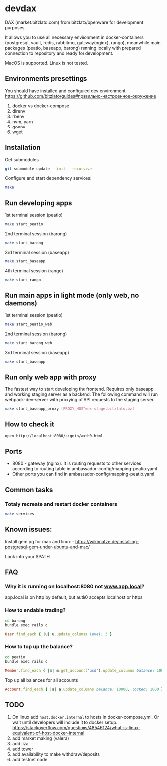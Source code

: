 # devdax

DAX (market.bitzlato.com) from bitzlato/openware for development purposes.

It allows you to use all necessary environment in docker-containers (postgresql, vault, redis, rabbitmq, gateway(nginx), rango), meanwhile main packages (peatio, baseapp, barong) running locally with prepared connection to repository and ready for development.

MacOS is supported. Linux is not tested.

## Environments presettings

You should have installed and configured dev environment https://github.com/bitzlato/guides#правильно-настроенное-окружение

1. docker vs docker-compose
1. direnv
1. rbenv
1. nvm, yarn
1. goenv
1. wget

## Installation

Get submodules
```bash
git submodule update --init --recursive
```

Configure and start dependency services:

```bash
make
```

## Run developing apps

1st terminal session (peatio)

```bash
make start_peatio
```

2nd terminal session (barong)

```bash
make start_barong
```

3rd terminal session (baseapp)

```bash
make start_baseapp
```

4th terminal session (rango)

```bash
make start_rango
```

## Run main apps in light mode (only web, no daemons)

1st terminal session (peatio)

```bash
make start_peatio_web
```

2nd terminal session (barong)

```bash
make start_barong_web
```

3rd terminal session (baseapp)

```bash
make start_baseapp
```

## Run only web app with proxy

The fastest way to start developing the frontend. Requires only baseapp and working staging server as a backend. The following command will run webpack-dev-server with proxying of API requests to the staging server.

```bash
make start_baseapp_proxy [PROXY_HOST=ex-stage.bitzlato.bz]
```

## How to check it

```bash
open http://localhost:8080/signin/auth0.html
```

## Ports

* 8080 - gateway (nginx). It is routing requests to other services
  according to routing table in ambassador-config/mapping-peatio.yaml
* Other ports you can find in ambassador-config/mapping-peatio.yaml 

## Common tasks

### Totaly recreate and restart docker containers

```bash
make services
```

## Known issues:

Install gem pg for mac and linux - https://wikimatze.de/installing-postgresql-gem-under-ubuntu-and-mac/

Look into your $PATH

## FAQ

### Why it is running on localhost:8080 not www.app.local?
app.local is on http by default, but auth0 accepts localhost or https

### How to endable trading?

```bash
cd barong
bundle exec rails c
```
```ruby
User.find_each { |u| u.update_columns level: 3 }
```

### How to top up the balance?

```bash
cd peatio
bundle exec rails c
```
```ruby
Member.find_each { |m| m.get_account('usd').update_columns balance: 10000, locked: 1000 }
```

Top up all balances for all accounts

```ruby
Account.find_each { |a| a.update_columns balance: 10000, locked: 1000 }
```

## TODO

1. On linux add `host.docker.internal` to hosts in docker-compose.yml. Or wait until developers will include it to docker setup. https://stackoverflow.com/questions/48546124/what-is-linux-equivalent-of-host-docker-internal
1. add market making (valera)
1. add liza
1. add tower
1. add availability to make withdraw/deposits
1. add testnet node
